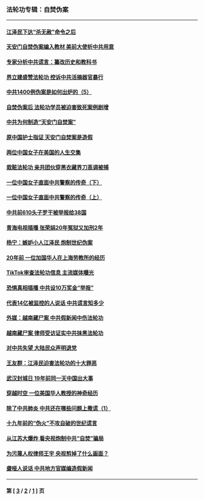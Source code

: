 ### 法轮功专辑：自焚伪案
---
#### [江泽民下达“杀无赦”命令之后](../../pages/nf5562/n13878084.md?04010430) 
#### [天安门自焚伪案编入教材 美前大使析中共用意](../../pages/nf5562/n13791932.md?04010430) 
#### [专家分析中共谎言：纂改历史和教科书](../../pages/nf5562/n13781542.md?04010430) 
#### [界立建盛赞法轮功 控诉中共活摘器官暴行](../../pages/nf5562/n13781971.md?04010430) 
#### [中共1400例伪案是如何出炉的（5）](../../pages/nf5562/n13226831.md?04010430) 
#### [自焚伪案后 法轮功学员被迫害致死案例剧增](../../pages/nf5562/n13190600.md?04010430) 
#### [中共为何制造“天安门自焚案”](../../pages/nf5562/n13183270.md?04010430) 
#### [原中国护士指证 天安门自焚案是造假](../../pages/nf5562/n13172289.md?04010430) 
#### [两位中国女子在美国的人生交集](../../pages/nf5562/n13156138.md?04010430) 
#### [栽赃法轮功 亲共团伙穿黑衣藏界刀高调被捕](../../pages/nf5562/n13073780.md?04010430) 
#### [一位中国女子直面中共警察的传奇（下）](../../pages/nf5562/n12989706.md?04010430) 
#### [一位中国女子直面中共警察的传奇（上）](../../pages/nf5562/n12985072.md?04010430) 
#### [中共前610头子罗干被举报给38国](../../pages/nf5562/n12975419.md?04010430) 
#### [青海电视插播 张荣娟20年冤狱又加刑2年](../../pages/nf5562/n12738166.md?04010430) 
#### [杨宁：嫉妒小人江泽民 炮制世纪伪案](../../pages/nf5562/n12724108.md?04010430) 
#### [20年前 一位加国华人在上海劳教所的经历](../../pages/nf5562/n12707932.md?04010430) 
#### [TikTok审查法轮功信息 主流媒体曝光](../../pages/nf5562/n12362336.md?04010430) 
#### [恐惧真相插播 中共设10万奖金“举报”](../../pages/nf5562/n12306396.md?04010430) 
#### [代表14亿被监控的人说话 中共谎言知多少](../../pages/nf5562/n12297484.md?04010430) 
#### [外媒：越南藏尸案 中共假新闻中伤法轮功](../../pages/nf5562/n12264411.md?04010430) 
#### [越南藏尸案 律师受访证实中共抹黑法轮功](../../pages/nf5562/n12261878.md?04010430) 
#### [对中共失望 大陆民众声明退党](../../pages/nf5562/n12187315.md?04010430) 
#### [王友群：江泽民迫害法轮功的十大罪恶](../../pages/nf5562/n12169074.md?04010430) 
#### [武汉封城日 19年前同一天中国出大事](../../pages/nf5562/n12150901.md?04010430) 
#### [穿越时空  一位美国华人教授的神奇经历](../../pages/nf5562/n12097460.md?04010430) 
#### [除了中共肺炎 中共还在哪些问题上撒谎（1）](../../pages/nf5562/n11955770.md?04010430) 
#### [十九年前的“伪火”不攻自破的世纪谎言](../../pages/nf5562/n11813238.md?04010430) 
#### [从江苏大爆炸 看央视炮制中共“自焚”骗局](../../pages/nf5562/n11140275.md?04010430) 
#### [为污蔑人权律师王宇 央视剪掉了什么画面？](../../pages/nf5562/n11130142.md?04010430) 
#### [聋哑人说话 中共地方官媒编造假新闻](../../pages/nf5562/n11006067.md?04010430) 

---
#### 第 [ [3](./3.md?04010430) / [2](./2.md?04010430) / [1](./1.md?04010430) ] 页
